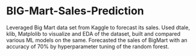 # BIG-Mart-Sales-Prediction
Leveraged Big Mart data set from Kaggle to forecast its sales. 
Used dtale, klib, Matplolib to visualize and EDA of the dataset, built and compared various ML models on the same. 
Forecasted the sales of BigMart with an accuracy of 70% by hyperparameter tuning of the random forest.
